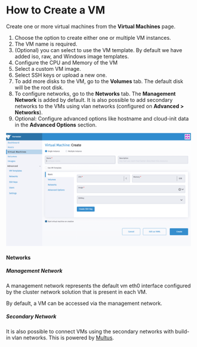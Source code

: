 # How to Create a VM

Create one or more virtual machines from the **Virtual Machines** page.

1. Choose the option to create either one or multiple VM instances.
1. The VM name is required.
1. (Optional) you can select to use the VM template. By default we have added iso, raw, and Windows image templates.
1. Configure the CPU and Memory of the VM
1. Select a custom VM image.
1. Select SSH keys or upload a new one.
1. To add more disks to the VM, go to the **Volumes** tab. The default disk will be the root disk.
1. To configure networks, go to the **Networks** tab. The **Management Network** is added by default. It is also possible to add secondary networks to the VMs using vlan networks (configured on **Advanced > Networks**).
1. Optional: Configure advanced options like hostname and cloud-init data in the **Advanced Options** section.

![](./assets/create-vm.png)

#### Networks

##### Management Network

A management network represents the default vm eth0 interface configured by the cluster network solution that is present in each VM.

By default, a VM can be accessed via the management network. 

##### Secondary Network

It is also possible to connect VMs using the secondary networks with build-in vlan networks. This is powered by [Multus](https://github.com/intel/multus-cni). 